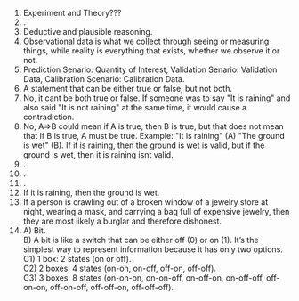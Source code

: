 1. Experiment and Theory???
2. .
3. Deductive and plausible reasoning.
4. Observational data is what we collect through seeing or measuring things, while reality is everything that exists, whether we observe it or not.   
5. Prediction Senario: Quantity of Interest, Validation Senario: Validation Data, Calibration Scenario: Calibration Data.  
6. A statement that can be either true or false, but not both.  
7. No, it cant be both true or false. If someone was to say "It is raining" and also said "It is not raining"  at the same time, it would cause a contradiction.  
8. No, A⇒B could mean if A is true, then B is true, but that does not mean that if B is true, A must be true. Example: "It is raining" (A) "The ground is wet" (B). If it is raining, then the ground is wet is valid, but if the ground is wet, then it is raining isnt valid.  
9. .
10. .
11. .
12. If it is raining, then the ground is wet.  
13. If a person is crawling out of a broken window of a jewelry store at night, wearing a mask, and carrying a bag full of expensive jewelry, then they are most likely a burglar and therefore dishonest.  
14. A) Bit.  
    B) A bit is like a switch that can be either off (0) or on (1). It’s the simplest way to represent information because it has only two options.  
    C1) 1 box: 2 states (on or off).  
    C2) 2 boxes: 4 states (on-on, on-off, off-on, off-off).  
    C3) 3 boxes: 8 states (on-on-on, on-on-off, on-off-on, on-off-off, off-on-on, off-on-off, off-off-on, off-off-off).  
